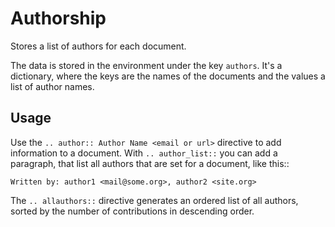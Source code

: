 # Authorship

Stores a list of authors for each document.

The data is stored in the environment under the key ``authors``. It's a
dictionary, where the keys are the names of the documents and the values a list
of author names.

## Usage

Use the ``.. author:: Author Name <email or url>`` directive to add information
to a document. With ``.. author_list::`` you can add a paragraph, that list all
authors that are set for a document, like this::

    Written by: author1 <mail@some.org>, author2 <site.org>

The ``.. allauthors::`` directive generates an ordered list of all authors,
sorted by the number of contributions in descending order.
